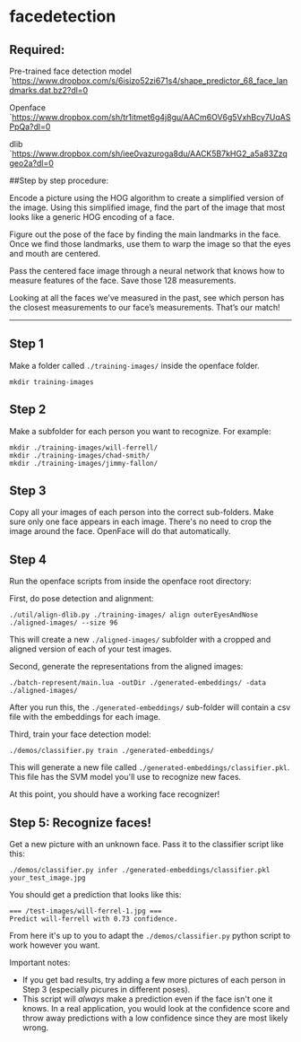 # facedetection

## Required:
Pre-trained face detection model 
`https://www.dropbox.com/s/6isizo52zi671s4/shape_predictor_68_face_landmarks.dat.bz2?dl=0

Openface
`https://www.dropbox.com/sh/tr1itmet6g4j8gu/AACm6OV6g5VxhBcy7UqASPpQa?dl=0

dlib
`https://www.dropbox.com/sh/iee0vazuroga8du/AACK5B7kHG2_a5a83Zzqgeo2a?dl=0

##Step by step procedure:

Encode a picture using the HOG algorithm to create a simplified version of the image. Using this simplified image, find the part of the image that most looks like a generic HOG encoding of a face.

Figure out the pose of the face by finding the main landmarks in the face. Once we find those landmarks, use them to warp the image so that the eyes and mouth are centered.

Pass the centered face image through a neural network that knows how to measure features of the face. Save those 128 measurements.

Looking at all the faces we’ve measured in the past, see which person has the closest measurements to our face’s measurements. That’s our match!

--------------------------------------------------------------------
## Step 1

Make a folder called `./training-images/` inside the openface folder.

```
mkdir training-images
```

## Step 2 

Make a subfolder for each person you want to recognize. For example:

```
mkdir ./training-images/will-ferrell/
mkdir ./training-images/chad-smith/
mkdir ./training-images/jimmy-fallon/
```

## Step 3 

Copy all your images of each person into the correct sub-folders. Make sure only one face appears in each image. There's no need to crop the image around the face. OpenFace will do that automatically.

## Step 4

Run the openface scripts from inside the openface root directory:

First, do pose detection and alignment:

`./util/align-dlib.py ./training-images/ align outerEyesAndNose ./aligned-images/ --size 96`

This will create a new `./aligned-images/` subfolder with a cropped and aligned version of each of your test images.

Second, generate the representations from the aligned images:

`./batch-represent/main.lua -outDir ./generated-embeddings/ -data ./aligned-images/`

After you run this, the `./generated-embeddings/` sub-folder will contain a csv file with the embeddings for each image.

Third, train your face detection model:

`./demos/classifier.py train ./generated-embeddings/`

This will generate a new file called `./generated-embeddings/classifier.pkl`. This file has the SVM model you'll use to recognize
new faces.

At this point, you should have a working face recognizer!

## Step 5: Recognize faces!

Get a new picture with an unknown face. Pass it to the classifier script like this:

`./demos/classifier.py infer ./generated-embeddings/classifier.pkl your_test_image.jpg`

You should get a prediction that looks like this:

```
=== /test-images/will-ferrel-1.jpg ===
Predict will-ferrell with 0.73 confidence.
```

From here it's up to you to adapt the `./demos/classifier.py` python script to work however you want.

Important notes:
* If you get bad results, try adding a few more pictures of each person in Step 3 (especially picures in different poses).
* This script will _always_ make a prediction even if the face isn't one it knows. In a real application, you would look at the confidence score and throw away predictions with a low confidence since they are most likely wrong.
